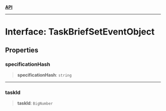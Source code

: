 [**API**](../../../README.md)

***

# Interface: TaskBriefSetEventObject

## Properties

### specificationHash

> **specificationHash**: `string`

***

### taskId

> **taskId**: `BigNumber`
